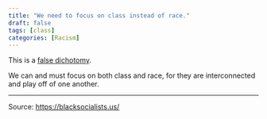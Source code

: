 ```yaml
---
title: "We need to focus on class instead of race."
draft: false
tags: [class]
categories: [Racism]
---
```


This is a [false dichotomy](https://en.m.wikipedia.org/wiki/False_dilemma).  
  
We can and must focus on both class and race, for they are interconnected and play off of one another.

----
Source: https://blacksocialists.us/

